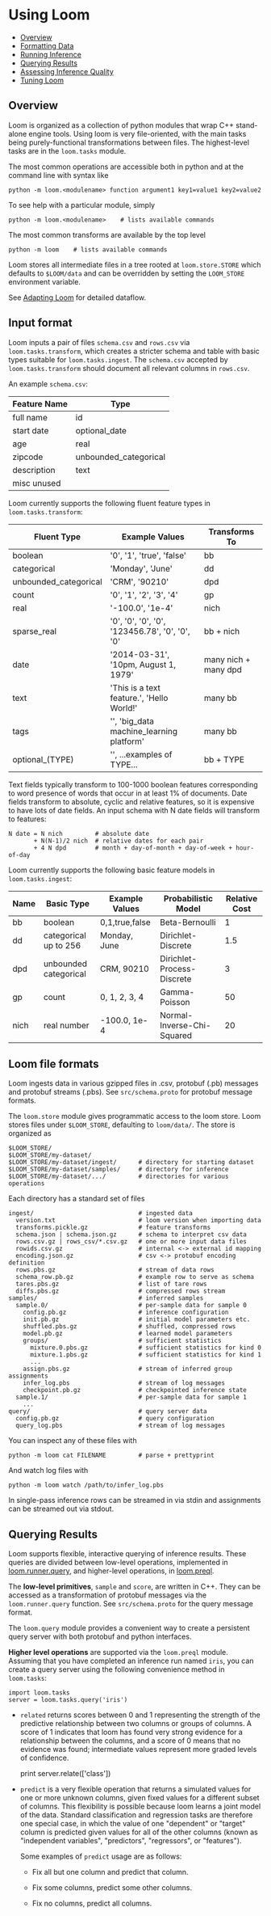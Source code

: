 # Using Loom

* [Overview](#overview)
* [Formatting Data](#format)
* [Running Inference](#infer)
* [Querying Results](#query)
* [Assessing Inference Quality](#quality)
* [Tuning Loom](#tuning)

## Overview <a name="overview"/>

Loom is organized as a collection of python modules that wrap C++ stand-alone engine tools.
Using loom is very file-oriented, with the main tasks being purely-functional
transformations between files.
The highest-level tasks are in the `loom.tasks` module.

<!--
FIXME what are the main tasks? are all of the common operations contained in loom.tasks? If not, should they be?
-->

The most common operations are accessible both in python and at the
command line with syntax like

    python -m loom.<modulename> function argument1 key1=value1 key2=value2

To see help with a particular module, simply

    python -m loom.<modulename>    # lists available commands

The most common transforms are available by the top level

    python -m loom    # lists available commands

Loom stores all intermediate files in a tree rooted at `loom.store.STORE` which
defaults to `$LOOM/data` and can be overridden by setting the `LOOM_STORE`
environment variable.

See [Adapting Loom](/doc/adapting.md#dataflow) for detailed dataflow.

## Input format <a name="format"/>

Loom inputs a pair of files `schema.csv` and `rows.csv` via `loom.tasks.transform`,
which creates a stricter schema and table with basic types suitable for `loom.tasks.ingest`.
The `schema.csv` accepted by `loom.tasks.transform` should document
all relevant columns in `rows.csv`.

An example `schema.csv`:

| Feature Name | Type                   |
|--------------|------------------------|
| full name    | id                     |
| start date   | optional\_date         |
| age          | real                   |
| zipcode      | unbounded\_categorical |
| description  | text                   |
| misc unused  |                        |

Loom currently supports the following fluent feature types in `loom.tasks.transform`:

| Fluent Type            | Example Values                                 | Transforms To        |
|------------------------|------------------------------------------------|----------------------|
| boolean                | '0', '1', 'true', 'false'                      | bb                   |
| categorical            | 'Monday', 'June'                               | dd                   |
| unbounded\_categorical | 'CRM', '90210'                                 | dpd                  |
| count                  | '0', '1', '2', '3', '4'                        | gp                   |
| real                   | '-100.0', '1e-4'                               | nich                 |
| sparse\_real           | '0', '0', '0', '0', '123456.78', '0', '0', '0' | bb + nich            |
| date                   | '2014-03-31', '10pm, August 1, 1979'           | many nich + many dpd |
| text                   | 'This is a text feature.', 'Hello World!'      | many bb              |
| tags                   | '', 'big_data machine_learning platform'       | many bb              |
| optional\_(TYPE)       | '', ...examples of TYPE...                     | bb + TYPE            |

Text fields typically transform to 100-1000 boolean features
corresponding to word presence of words that occur in at least 1% of documents.
Date fields transform to absolute, cyclic and relative features,
so it is expensive to have lots of date fields.
An input schema with N date fields will transform to features:

    N date = N nich         # absolute date
           + N(N-1)/2 nich  # relative dates for each pair
           + 4 N dpd        # month + day-of-month + day-of-week + hour-of-day

Loom currently supports the following basic feature models in `loom.tasks.ingest`:

| Name | Basic Type            | Example Values | Probabilistic Model        | Relative Cost
|------|-----------------------|----------------|----------------------------|--------------
| bb   | boolean               | 0,1,true,false | Beta-Bernoulli             | 1
| dd   | categorical up to 256 | Monday, June   | Dirichlet-Discrete         | 1.5
| dpd  | unbounded categorical | CRM, 90210     | Dirichlet-Process-Discrete | 3
| gp   | count                 | 0, 1, 2, 3, 4  | Gamma-Poisson              | 50
| nich | real number           | -100.0, 1e-4   | Normal-Inverse-Chi-Squared | 20

## Loom file formats

Loom ingests data in various gzipped files in .csv, protobuf (.pb) messages
and protobuf streams (.pbs).
See `src/schema.proto` for protobuf message formats.

The `loom.store` module gives programmatic access to the loom store.
Loom stores files under `$LOOM_STORE`, defaulting to `loom/data/`.
The store is organized as

    $LOOM_STORE/
    $LOOM_STORE/my-dataset/
    $LOOM_STORE/my-dataset/ingest/      # directory for starting dataset
    $LOOM_STORE/my-dataset/samples/     # directory for inference
    $LOOM_STORE/my-dataset/.../         # directories for various operations

Each directory has a standard set of files

    ingest/                             # ingested data
      version.txt                       # loom version when importing data
      transforms.pickle.gz              # feature transforms
      schema.json | schema.json.gz      # schema to interpret csv data
      rows.csv.gz | rows_csv/*.csv.gz   # one or more input data files
      rowids.csv.gz                     # internal <-> external id mapping
      encoding.json.gz                  # csv <-> protobuf encoding definition
      rows.pbs.gz                       # stream of data rows
      schema_row.pb.gz                  # example row to serve as schema
      tares.pbs.gz                      # list of tare rows
      diffs.pbs.gz                      # compressed rows stream
    samples/                            # inferred samples
      sample.0/                         # per-sample data for sample 0
        config.pb.gz                    # inference configuration
        init.pb.gz                      # initial model parameters etc.
        shuffled.pbs.gz                 # shuffled, compressed rows
        model.pb.gz                     # learned model parameters
        groups/                         # sufficient statistics
          mixture.0.pbs.gz              # sufficient statistics for kind 0
          mixture.1.pbs.gz              # sufficient statistics for kind 1
          ...
        assign.pbs.gz                   # stream of inferred group assignments
        infer_log.pbs                   # stream of log messages
        checkpoint.pb.gz                # checkpointed inference state
      sample.1/                         # per-sample data for sample 1
        ...
    query/                              # query server data
      config.pb.gz                      # query configuration
      query_log.pbs                     # stream of log messages

You can inspect any of these files with

    python -m loom cat FILENAME         # parse + prettyprint

And watch log files with

    python -m loom watch /path/to/infer_log.pbs

In single-pass inference rows can be streamed in via stdin
and assignments can be streamed out via stdout.

## Querying Results <a name="query"/>

Loom supports flexible, interactive querying of inference results. These queries are divided between 
low-level operations, implemented in [loom.runner.query](/loom/runner.py), and higher-level operations, in [loom.preql](/loom/preql.py).

The **low-level primitives**, `sample` and `score`, are written in C++. They can be accessed as a 
transformation of protobuf messages via the `loom.runner.query` function. See `src/schema.proto` 
for the query message format.

The `loom.query` module provides a convenient way to create a persistent query server with both protobuf and python interfaces. 

<!--
* `sample` FIXME explain

* `score` FIXME explain
-->

**Higher level operations** are supported via the `loom.preql` module. Assuming that you have completed an 
inference run named `iris`, you can create a query server using the following convenience method in `loom.tasks`:

    import loom.tasks
    server = loom.tasks.query('iris')

* `related` returns scores between 0 and 1 representing the strength of the predictive relationship between two columns or groups of columns. A score of 1 indicates that loom has found very strong evidence for a relationship between the columns, and a score of 0 means that no evidence was found; intermediate values represent more graded levels of confidence.

    print server.relate(['class'])

* `predict` is a very flexible operation that returns a simulated values for one or more unknown columns, 
given fixed values for a different subset of columns. This flexibility is possible because loom learns a 
joint model of the data. Standard classification and regression tasks are therefore one special case, in which 
the value of one "dependent" or "target" column is predicted given values for all of the other columns (known as "independent variables", "predictors", "regressors", or "features").

  Some examples of `predict` usage are as follows:

  * Fix all but one column and predict that column.
  
    <!-- FIXME explanation and example usage -->
    
  * Fix some columns, predict some other columns.
  
    <!-- FIXME explanation and example usage -->
    
  * Fix no columns, predict all columns.
  
    <!-- FIXME explanation and example usage -->

<!--

* `group` FIXME not implemented

* `similar` FIXME not implemented

-->
